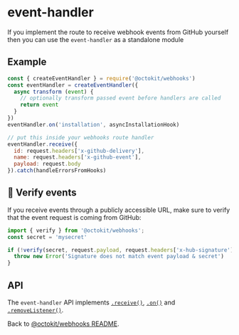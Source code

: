 # event-handler

If you implement the route to receive webhook events from GitHub yourself then you can use the `event-handler` as a standalone module

## Example

```js
const { createEventHandler } = require('@octokit/webhooks')
const eventHandler = createEventHandler({
  async transform (event) {
    // optionally transform passed event before handlers are called
    return event
  }
})
eventHandler.on('installation', asyncInstallationHook)

// put this inside your webhooks route handler
eventHandler.receive({
  id: request.headers['x-github-delivery'],
  name: request.headers['x-github-event'],
  payload: request.body
}).catch(handleErrorsFromHooks)
```

## 🚨 Verify events

If you receive events through a publicly accessible URL, make sure to verify that the event request is coming from GitHub:

```js
import { verify } from '@octokit/webhooks';
const secret = 'mysecret'

if (!verify(secret, request.payload, request.headers['x-hub-signature'])) {
  throw new Error('Signature does not match event payload & secret')
}
```

## API

The `event-handler` API implements [`.receive()`](../../README.md#webhooksreceive), [`.on()`](../../README.md#webhookson) and [`.removeListener()`](../../README.md#webhooksremovelistener).

Back to [@octokit/webhooks README](../../README.md).
